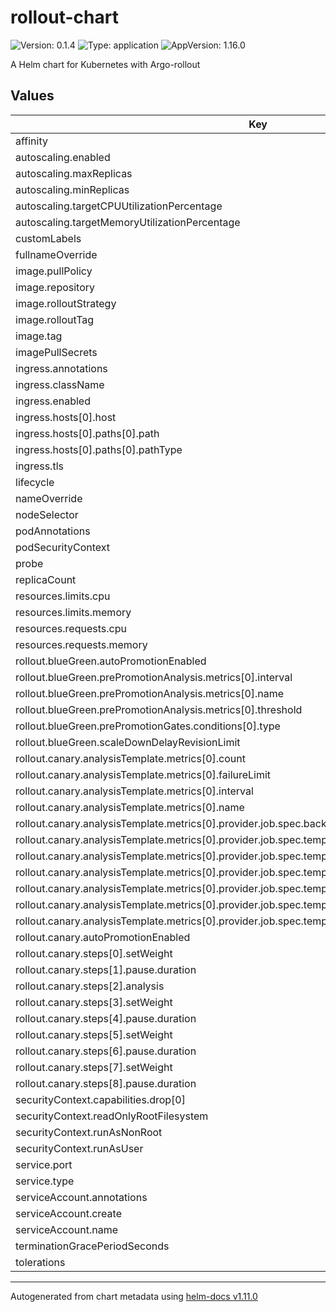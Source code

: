 # rollout-chart

![Version: 0.1.4](https://img.shields.io/badge/Version-0.1.4-informational?style=flat-square) ![Type: application](https://img.shields.io/badge/Type-application-informational?style=flat-square) ![AppVersion: 1.16.0](https://img.shields.io/badge/AppVersion-1.16.0-informational?style=flat-square)

A Helm chart for Kubernetes with Argo-rollout

## Values

| Key | Type | Default | Description |
|-----|------|---------|-------------|
| affinity | object | `{}` |  |
| autoscaling.enabled | bool | `false` |  |
| autoscaling.maxReplicas | int | `100` |  |
| autoscaling.minReplicas | int | `1` |  |
| autoscaling.targetCPUUtilizationPercentage | int | `80` |  |
| autoscaling.targetMemoryUtilizationPercentage | int | `80` |  |
| customLabels | object | `{}` |  |
| fullnameOverride | string | `""` |  |
| image.pullPolicy | string | `"IfNotPresent"` |  |
| image.repository | string | `"nginx"` |  |
| image.rolloutStrategy | string | `"none"` |  |
| image.rolloutTag | string | `"latest"` |  |
| image.tag | string | `"latest"` |  |
| imagePullSecrets | list | `[]` |  |
| ingress.annotations | object | `{}` |  |
| ingress.className | string | `""` |  |
| ingress.enabled | bool | `false` |  |
| ingress.hosts[0].host | string | `"chart-example.local"` |  |
| ingress.hosts[0].paths[0].path | string | `"/"` |  |
| ingress.hosts[0].paths[0].pathType | string | `"ImplementationSpecific"` |  |
| ingress.tls | list | `[]` |  |
| lifecycle | object | `{}` |  |
| nameOverride | string | `""` |  |
| nodeSelector | object | `{}` |  |
| podAnnotations | object | `{}` |  |
| podSecurityContext | object | `{}` |  |
| probe | object | `{}` |  |
| replicaCount | int | `1` |  |
| resources.limits.cpu | string | `"100m"` |  |
| resources.limits.memory | string | `"256Mi"` |  |
| resources.requests.cpu | string | `"10m"` |  |
| resources.requests.memory | string | `"128Mi"` |  |
| rollout.blueGreen.autoPromotionEnabled | bool | `true` |  |
| rollout.blueGreen.prePromotionAnalysis.metrics[0].interval | string | `"60s"` |  |
| rollout.blueGreen.prePromotionAnalysis.metrics[0].name | string | `"request-success-rate"` |  |
| rollout.blueGreen.prePromotionAnalysis.metrics[0].threshold | int | `99` |  |
| rollout.blueGreen.prePromotionGates.conditions[0].type | string | `"AnalysisSuccessful"` |  |
| rollout.blueGreen.scaleDownDelayRevisionLimit | int | `0` |  |
| rollout.canary.analysisTemplate.metrics[0].count | int | `1` |  |
| rollout.canary.analysisTemplate.metrics[0].failureLimit | int | `1` |  |
| rollout.canary.analysisTemplate.metrics[0].interval | string | `"5s"` |  |
| rollout.canary.analysisTemplate.metrics[0].name | string | `"pass"` |  |
| rollout.canary.analysisTemplate.metrics[0].provider.job.spec.backoffLimit | int | `0` |  |
| rollout.canary.analysisTemplate.metrics[0].provider.job.spec.template.spec.containers[0].args[0] | string | `"exit 0"` |  |
| rollout.canary.analysisTemplate.metrics[0].provider.job.spec.template.spec.containers[0].command[0] | string | `"sh"` |  |
| rollout.canary.analysisTemplate.metrics[0].provider.job.spec.template.spec.containers[0].command[1] | string | `"-c"` |  |
| rollout.canary.analysisTemplate.metrics[0].provider.job.spec.template.spec.containers[0].image | string | `"alpine:3.8"` |  |
| rollout.canary.analysisTemplate.metrics[0].provider.job.spec.template.spec.containers[0].name | string | `"sleep"` |  |
| rollout.canary.analysisTemplate.metrics[0].provider.job.spec.template.spec.restartPolicy | string | `"Never"` |  |
| rollout.canary.autoPromotionEnabled | bool | `true` |  |
| rollout.canary.steps[0].setWeight | int | `20` |  |
| rollout.canary.steps[1].pause.duration | string | `"5m"` |  |
| rollout.canary.steps[2].analysis | object | `{}` |  |
| rollout.canary.steps[3].setWeight | int | `40` |  |
| rollout.canary.steps[4].pause.duration | int | `10` |  |
| rollout.canary.steps[5].setWeight | int | `60` |  |
| rollout.canary.steps[6].pause.duration | int | `10` |  |
| rollout.canary.steps[7].setWeight | int | `80` |  |
| rollout.canary.steps[8].pause.duration | int | `10` |  |
| securityContext.capabilities.drop[0] | string | `"ALL"` |  |
| securityContext.readOnlyRootFilesystem | bool | `true` |  |
| securityContext.runAsNonRoot | bool | `true` |  |
| securityContext.runAsUser | int | `1000` |  |
| service.port | int | `8080` |  |
| service.type | string | `"ClusterIP"` |  |
| serviceAccount.annotations | object | `{}` |  |
| serviceAccount.create | bool | `false` |  |
| serviceAccount.name | string | `""` |  |
| terminationGracePeriodSeconds | int | `30` |  |
| tolerations | list | `[]` |  |

----------------------------------------------
Autogenerated from chart metadata using [helm-docs v1.11.0](https://github.com/norwoodj/helm-docs/releases/v1.11.0)
